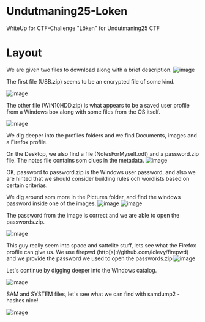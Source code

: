 # Undutmaning25-Loken
WriteUp for CTF-Challenge "Löken" for Undutmaning25 CTF

# Layout
We are given two files to download along with a brief description.
![image](https://github.com/user-attachments/assets/7b4ffbe7-e032-4475-8a35-cc8588716833)

The first file (USB.zip) seems to be an encrypted file of some kind.

![image](https://github.com/user-attachments/assets/bdd058b7-3982-47ab-8003-c46a944cd169)

The other file (WIN10HDD.zip) is what appears to be a saved user profile from a Windows box along with some files from the OS itself.

![image](https://github.com/user-attachments/assets/1756f3c3-6dd3-4ffd-ab63-9b8137b765db)

We dig deeper into the profiles folders and we find Documents, images and a Firefox profile.

On the Desktop, we also find a file (NotesForMyself.odt) and a password.zip file.
The notes file contains som clues in the metadata.
![image](https://github.com/user-attachments/assets/20aafb98-96ba-4399-8071-69b476f3d685)

OK, password to password.zip is the Windows user password, and also we are hinted that we should consider building rules och wordlists based on certain criterias.

We dig around som more in the Pictures folder, and find the windows password inside one of the images.
![image](https://github.com/user-attachments/assets/f4715c5e-6677-49e4-aba0-17241a68691d)
![image](https://github.com/user-attachments/assets/d4cb52a5-9630-4005-8807-d360770abd67)

The password from the image is correct and we are able to open the passwords.zip.

![image](https://github.com/user-attachments/assets/37450028-0b1a-4bd1-909f-4410376caba4)

This guy really seem into space and sattelite stuff, lets see what the Firefox profile can give us.
We use firepwd (http[s]://github.com/lclevy/firepwd) and we provide the password we used to open the passwords.zip
![image](https://github.com/user-attachments/assets/865ea073-e307-47f7-87e9-10d58d50e572)




Let's continue by digging deeper into the Windows catalog.

![image](https://github.com/user-attachments/assets/dfc4a621-4e76-4beb-9990-057fbff12486)

SAM and SYSTEM files, let's see what we can find with samdump2 - hashes nice!

![image](https://github.com/user-attachments/assets/a602ab67-59b2-4b62-a356-6a735a13ec28)



